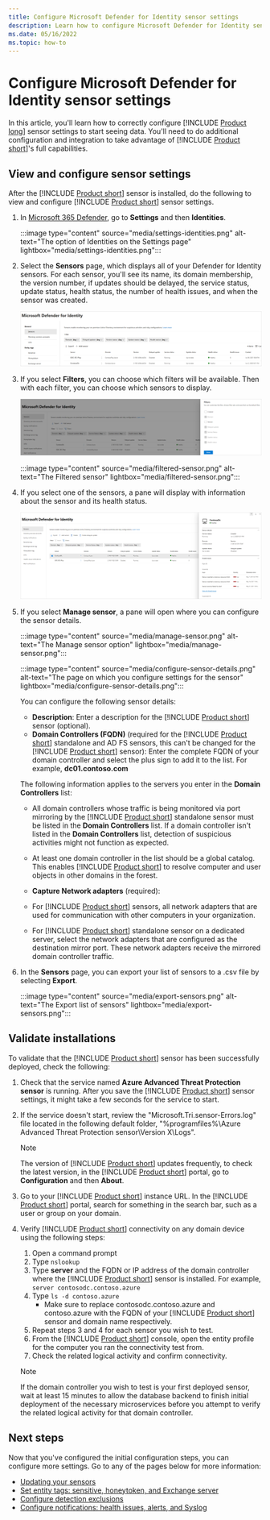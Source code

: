 ```yaml
---
title: Configure Microsoft Defender for Identity sensor settings 
description: Learn how to configure Microsoft Defender for Identity sensor settings 
ms.date: 05/16/2022
ms.topic: how-to
---
```


# Configure Microsoft Defender for Identity sensor settings

In this article, you'll learn how to correctly configure [!INCLUDE [Product long](includes/product-long.md)] sensor settings to start seeing data. You'll need to do additional configuration and integration to take advantage of [!INCLUDE [Product short](includes/product-short.md)]'s full capabilities.

## View and configure sensor settings

After the [!INCLUDE [Product short](includes/product-short.md)] sensor is installed, do the following to view and configure [!INCLUDE [Product short](includes/product-short.md)] sensor settings.

1. In [Microsoft 365 Defender](https://security.microsoft.com), go to **Settings** and then **Identities**.

   :::image type="content" source="media/settings-identities.png" alt-text="The option of Identities on the Settings page" lightbox="media/settings-identities.png":::

1. Select the **Sensors** page, which displays all of your Defender for Identity sensors. For each sensor, you'll see its name, its domain membership, the version number, if updates should be delayed, the service status, update status, health status, the number of health issues, and when the sensor was created.

    [![Sensor page.](media/sensor-page.png)](media/sensor-page.png#lightbox)

1. If you select **Filters**, you can choose which filters will be available. Then with each filter, you can choose which sensors to display.

    [![Sensor filters.](media/sensor-filters.png)](media/sensor-filters.png#lightbox)

    :::image type="content" source="media/filtered-sensor.png" alt-text="The Filtered sensor" lightbox="media/filtered-sensor.png":::

1. If you select one of the sensors, a pane will display with information about the sensor and its health status.

    [![Sensor details.](media/sensor-details.png)](media/sensor-details.png#lightbox)

1. If you select **Manage sensor**, a pane will open where you can configure the sensor details.

   :::image type="content" source="media/manage-sensor.png" alt-text="The Manage sensor option" lightbox="media/manage-sensor.png":::

   :::image type="content" source="media/configure-sensor-details.png" alt-text="The page on which you configure settings for the sensor" lightbox="media/configure-sensor-details.png":::

    You can configure the following sensor details:

    - **Description**: Enter a description for the [!INCLUDE [Product short](includes/product-short.md)] sensor (optional).
    - **Domain Controllers (FQDN)** (required for the [!INCLUDE [Product short](includes/product-short.md)] standalone and AD FS sensors, this can't be changed for the [!INCLUDE [Product short](includes/product-short.md)] sensor): Enter the complete FQDN of your domain controller and select the plus sign to add it to the list. For example,  **dc01.contoso.com**

    The following information applies to the servers you enter in the **Domain Controllers** list:
    - All domain controllers whose traffic is being monitored via port mirroring by the [!INCLUDE [Product short](includes/product-short.md)] standalone sensor must be listed in the **Domain Controllers** list. If a domain controller isn't listed in the **Domain Controllers** list, detection of suspicious activities might not function as expected.
    - At least one domain controller in the list should be a global catalog. This enables [!INCLUDE [Product short](includes/product-short.md)] to resolve computer and user objects in other domains in the forest.

    - **Capture Network adapters** (required):

    - For [!INCLUDE [Product short](includes/product-short.md)] sensors, all network adapters that are used for communication with other computers in your organization.
    - For [!INCLUDE [Product short](includes/product-short.md)] standalone sensor on a dedicated server, select the network adapters that are configured as the destination mirror port. These network adapters receive the mirrored domain controller traffic.

1. In the **Sensors** page, you can export your list of sensors to a .csv file by selecting **Export**.

   :::image type="content" source="media/export-sensors.png" alt-text="The Export list of sensors" lightbox="media/export-sensors.png":::

## Validate installations

To validate that the [!INCLUDE [Product short](includes/product-short.md)] sensor has been successfully deployed, check the following:

1. Check that the service named **Azure Advanced Threat Protection sensor** is running. After you save the [!INCLUDE [Product short](includes/product-short.md)] sensor settings, it might take a few seconds for the service to start.

1. If the service doesn't start, review the "Microsoft.Tri.sensor-Errors.log" file located in the following default folder, "%programfiles%\Azure Advanced Threat Protection sensor\Version X\Logs".

    >[!NOTE]
    > The version of [!INCLUDE [Product short](includes/product-short.md)] updates frequently, to check the latest version, in the [!INCLUDE [Product short](includes/product-short.md)] portal, go to **Configuration** and then **About**.

1. Go to your [!INCLUDE [Product short](includes/product-short.md)] instance URL. In the [!INCLUDE [Product short](includes/product-short.md)] portal, search for something in the search bar, such as a user or group on your domain.

1. Verify [!INCLUDE [Product short](includes/product-short.md)] connectivity on any domain device using the following steps:
    1. Open a command prompt
    1. Type `nslookup`
    1. Type **server** and the FQDN or IP address of the domain controller where the [!INCLUDE [Product short](includes/product-short.md)] sensor is installed. For example,
    `server contosodc.contoso.azure`
    1. Type `ls -d contoso.azure`
        - Make sure to replace contosodc.contoso.azure and contoso.azure with the FQDN of your [!INCLUDE [Product short](includes/product-short.md)] sensor and domain name respectively.
    1. Repeat steps 3 and 4 for each sensor you wish to test.
    1. From the [!INCLUDE [Product short](includes/product-short.md)] console, open the entity profile for the computer you ran the connectivity test from.
    1. Check the related logical activity and confirm connectivity.

    > [!NOTE]
    >If the domain controller you wish to test is your first deployed sensor, wait at least 15 minutes to allow the database backend to finish initial deployment of the necessary microservices before you attempt to verify the related logical activity for that domain controller.

## Next steps

Now that you've configured the initial configuration steps, you can configure more settings. Go to any of the pages below for more information:

- [Updating your sensors](sensor-settings.md#updating-your-sensors)
- [Set entity tags: sensitive, honeytoken, and Exchange server](entity-tags.md)
- [Configure detection exclusions](exclusions.md)
- [Configure notifications: health issues, alerts, and Syslog](notifications.md)
